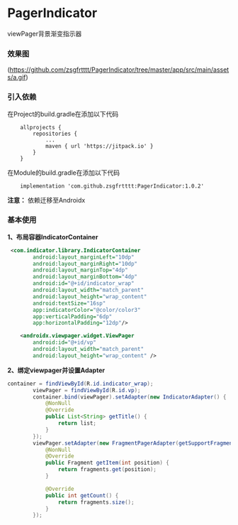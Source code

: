 # PagerIndicator
viewPager背景渐变指示器

### 效果图
(https://github.com/zsgfrtttt/PagerIndicator/tree/master/app/src/main/assets/a.gif)


### 引入依赖 
在Project的build.gradle在添加以下代码
```
	allprojects {
		repositories {
			...
			maven { url 'https://jitpack.io' }
		}
	}
```
在Module的build.gradle在添加以下代码
```
	implementation 'com.github.zsgfrtttt:PagerIndicator:1.0.2'
```
**注意：** 依赖迁移至Androidx

### 基本使用

**1、布局容器IndicatorContainer**

```xml
 <com.indicator.library.IndicatorContainer
        android:layout_marginLeft="10dp"
        android:layout_marginRight="10dp"
        android:layout_marginTop="4dp"
        android:layout_marginBottom="4dp"
        android:id="@+id/indicator_wrap"
        android:layout_width="match_parent"
        android:layout_height="wrap_content"
        android:textSize="16sp"
        app:indicatorColor="@color/color3"
        app:verticalPadding="6dp"
        app:horizontalPadding="12dp"/>

    <androidx.viewpager.widget.ViewPager
        android:id="@+id/vp"
        android:layout_width="match_parent"
        android:layout_height="wrap_content" />
```

**2、绑定viewpager并设置Adapter**
```java
container = findViewById(R.id.indicator_wrap);
        viewPager = findViewById(R.id.vp);
        container.bind(viewPager).setAdapter(new IndicatorAdapter() {
            @NonNull
            @Override
            public List<String> getTitle() {
                return list;
            }
        });
        viewPager.setAdapter(new FragmentPagerAdapter(getSupportFragmentManager()) {
            @NonNull
            @Override
            public Fragment getItem(int position) {
                return fragments.get(position);
            }

            @Override
            public int getCount() {
                return fragments.size();
            }
        });
```
